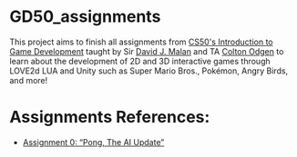 # GD50_assignments

This project aims to finish all assignments from [CS50's Introduction to Game Development](https://www.edx.org/course/cs50s-introduction-to-game-development) taught by Sir [David J. Malan](https://www.edx.org/bio/david-j-malan) and TA [Colton Odgen](https://www.edx.org/bio/colton-ogden) to learn about the development of 2D and 3D interactive games through LOVE2d LUA and Unity such as Super Mario Bros., Pokémon, Angry Birds, and more!

# Assignments References:

* [Assignment 0: “Pong, The AI Update”](https://docs.cs50.net/games/2020/x/assignments/0/assignment0.html)
